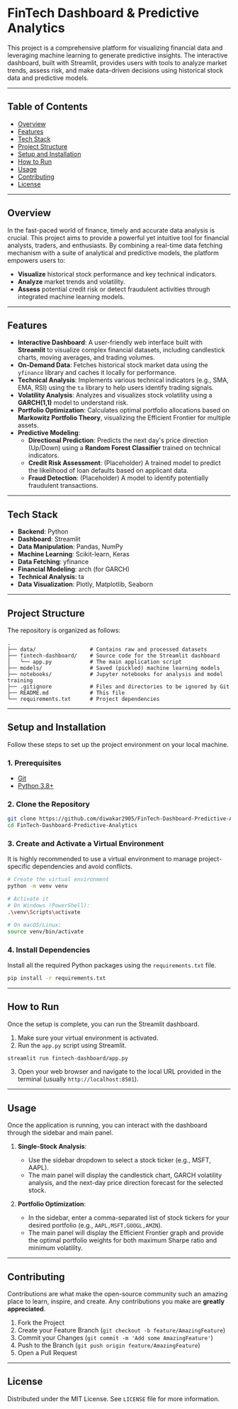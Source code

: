 # FinTech Dashboard & Predictive Analytics

This project is a comprehensive platform for visualizing financial data and leveraging machine learning to generate predictive insights. The interactive dashboard, built with Streamlit, provides users with tools to analyze market trends, assess risk, and make data-driven decisions using historical stock data and predictive models.

---

## Table of Contents

- [Overview](#overview)
- [Features](#features)
- [Tech Stack](#tech-stack)
- [Project Structure](#project-structure)
- [Setup and Installation](#setup-and-installation)
- [How to Run](#how-to-run)
- [Usage](#usage)
- [Contributing](#contributing)
- [License](#license)

---

## Overview

In the fast-paced world of finance, timely and accurate data analysis is crucial. This project aims to provide a powerful yet intuitive tool for financial analysts, traders, and enthusiasts. By combining a real-time data fetching mechanism with a suite of analytical and predictive models, the platform empowers users to:

- **Visualize** historical stock performance and key technical indicators.
- **Analyze** market trends and volatility.
- **Assess** potential credit risk or detect fraudulent activities through integrated machine learning models.

---

## Features

- **Interactive Dashboard**: A user-friendly web interface built with **Streamlit** to visualize complex financial datasets, including candlestick charts, moving averages, and trading volumes.
- **On-Demand Data**: Fetches historical stock market data using the `yfinance` library and caches it locally for performance.
- **Technical Analysis**: Implements various technical indicators (e.g., SMA, EMA, RSI) using the `ta` library to help users identify trading signals.
- **Volatility Analysis**: Analyzes and visualizes stock volatility using a **GARCH(1,1)** model to understand risk.
- **Portfolio Optimization**: Calculates optimal portfolio allocations based on **Markowitz Portfolio Theory**, visualizing the Efficient Frontier for multiple assets.
- **Predictive Modeling**:
  - **Directional Prediction**: Predicts the next day's price direction (Up/Down) using a **Random Forest Classifier** trained on technical indicators.
  - **Credit Risk Assessment**: (Placeholder) A trained model to predict the likelihood of loan defaults based on applicant data.
  - **Fraud Detection**: (Placeholder) A model to identify potentially fraudulent transactions.

---

## Tech Stack

- **Backend**: Python
- **Dashboard**: Streamlit
- **Data Manipulation**: Pandas, NumPy
- **Machine Learning**: Scikit-learn, Keras
- **Data Fetching**: yfinance
- **Financial Modeling**: arch (for GARCH)
- **Technical Analysis**: ta
- **Data Visualization**: Plotly, Matplotlib, Seaborn

---

## Project Structure

The repository is organized as follows:

```
.
├── data/                 # Contains raw and processed datasets
├── fintech-dashboard/    # Source code for the Streamlit dashboard
│   └── app.py            # The main application script
├── models/               # Saved (pickled) machine learning models
├── notebooks/            # Jupyter notebooks for analysis and model training
├── .gitignore            # Files and directories to be ignored by Git
├── README.md             # This file
└── requirements.txt      # Project dependencies
```

---

## Setup and Installation

Follow these steps to set up the project environment on your local machine.

### 1. Prerequisites

- [Git](https://git-scm.com/)
- [Python 3.8+](https://www.python.org/downloads/)

### 2. Clone the Repository

```bash
git clone https://github.com/diwakar2905/FinTech-Dashboard-Predictive-Analytics.git
cd FinTech-Dashboard-Predictive-Analytics
```

### 3. Create and Activate a Virtual Environment

It is highly recommended to use a virtual environment to manage project-specific dependencies and avoid conflicts.

```bash
# Create the virtual environment
python -m venv venv

# Activate it
# On Windows (PowerShell):
.\venv\Scripts\activate

# On macOS/Linux:
source venv/bin/activate
```

### 4. Install Dependencies

Install all the required Python packages using the `requirements.txt` file.

```bash
pip install -r requirements.txt
```

---

## How to Run

Once the setup is complete, you can run the Streamlit dashboard.

1.  Make sure your virtual environment is activated.
2.  Run the `app.py` script using Streamlit.

```bash
streamlit run fintech-dashboard/app.py
```

3.  Open your web browser and navigate to the local URL provided in the terminal (usually `http://localhost:8501`).

---

## Usage

Once the application is running, you can interact with the dashboard through the sidebar and main panel.

1.  **Single-Stock Analysis**:
    -   Use the sidebar dropdown to select a stock ticker (e.g., MSFT, AAPL).
    -   The main panel will display the candlestick chart, GARCH volatility analysis, and the next-day price direction forecast for the selected stock.

2.  **Portfolio Optimization**:
    -   In the sidebar, enter a comma-separated list of stock tickers for your desired portfolio (e.g., `AAPL,MSFT,GOOGL,AMZN`).
    -   The main panel will display the Efficient Frontier graph and provide the optimal portfolio weights for both maximum Sharpe ratio and minimum volatility.

---

## Contributing

Contributions are what make the open-source community such an amazing place to learn, inspire, and create. Any contributions you make are **greatly appreciated**.

1.  Fork the Project
2.  Create your Feature Branch (`git checkout -b feature/AmazingFeature`)
3.  Commit your Changes (`git commit -m 'Add some AmazingFeature'`)
4.  Push to the Branch (`git push origin feature/AmazingFeature`)
5.  Open a Pull Request

---

## License

Distributed under the MIT License. See `LICENSE` file for more information.

